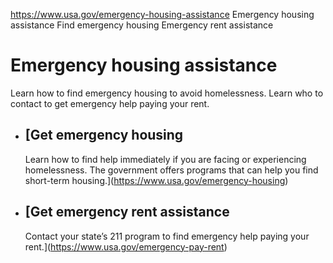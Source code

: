 

https://www.usa.gov/emergency-housing-assistance
Emergency housing assistance
Find emergency housing
Emergency rent assistance

# Emergency housing assistance

Learn how to find emergency housing to avoid homelessness. Learn who to contact to get emergency help paying your rent.

* [Get emergency housing
  ---------------------

  Learn how to find help immediately if you are facing or experiencing homelessness. The government offers programs that can help you find short-term housing.](https://www.usa.gov/emergency-housing)
* [Get emergency rent assistance
  -----------------------------

  Contact your state’s 211 program to find emergency help paying your rent.](https://www.usa.gov/emergency-pay-rent)
